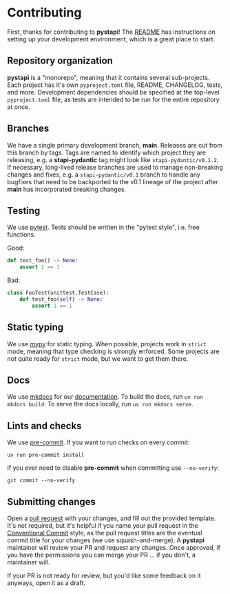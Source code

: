 # Contributing

First, thanks for contributing to **pystapi**!
The [README](./README.md#development) has instructions on setting up your development environment, which is a great place to start.

## Repository organization

**pystapi** is a "monorepo", meaning that it contains several sub-projects.
Each project has it's own `pyproject.toml` file, README, CHANGELOG, tests, and more.
Development dependencies should be specified at the top-level `pyproject.toml` file, as tests are intended to be run for the entire repository at once.

## Branches

We have a single primary development branch, **main**.
Releases are cut from this branch by tags.
Tags are named to identify which project they are releasing, e.g. a **stapi-pydantic** tag might look like `stapi-pydantic/v0.1.2`.
If necessary, long-lived release branches are used to manage non-breaking changes and fixes, e.g. a `stapi-pydantic/v0.1` branch to handle any bugfixes that need to be backported to the v0.1 lineage of the project after **main** has incorporated breaking changes.

## Testing

We use [pytest](https://docs.pytest.org).
Tests should be written in the "pytest style", i.e. free functions.

Good:

```python
def test_foo() -> None:
    assert 1 == 1
```

Bad:

```python
class FooTest(unittest.TestCase):
    def test_foo(self) -> None:
        assert 1 == 1
```

## Static typing

We use [mypy](https://mypy-lang.org/) for static typing.
When possible, projects work in `strict` mode, meaning that type checking is strongly enforced.
Some projects are not quite ready for `strict` mode, but we want to get them there.

## Docs

We use [mkdocs](https://www.mkdocs.org/) for our [documentation](/docs/).
To build the docs, run `uv run mkdocs build`.
To serve the docs locally, run `uv run mkdocs serve`.

## Lints and checks

We use [pre-commit](https://pre-commit.com/).
If you want to run checks on every commit:

```shell
uv run pre-commit install
```

If you ever need to disable **pre-commit** when committing use `--no-verify`:

```shell
git commit --no-verify
```

## Submitting changes

Open a [pull request](https://github.com/stapi-spec/pystapi/pulls) with your changes, and fill out the provided template.
It's not required, but it's helpful if you name your pull request in the [Conventional Commit](https://www.conventionalcommits.org/en/v1.0.0/) style, as the pull request titles are the eventual commit title for your changes (we use squash-and-merge).
A **pystapi** maintainer will review your PR and request any changes.
Once approved, if you have the permissions you can merge your PR ... if you don't, a maintainer will.

If your PR is not ready for review, but you'd like some feedback on it anyways, open it as a draft.
